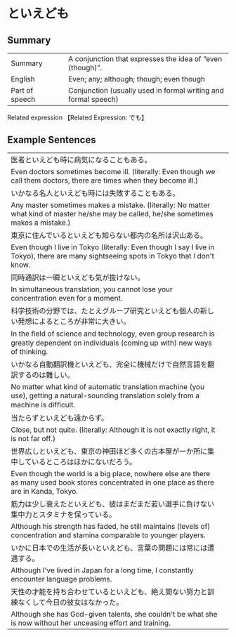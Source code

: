 # といえども

## Summary

<table><tr>   <td>Summary<td>   <td>A conjunction that expresses the idea of “even (though)”.</td><tr><tr>   <td>English<td>   <td>Even; any; although; though; even though</td><tr><tr>   <td>Part of speech<td>   <td>Conjunction (usually used in formal writing and formal speech)</td><tr></table><tr>   <td>Related expression<td>   <td>【Related Expression: でも】</td><tr></table></table>

## Example Sentences

<table><tr><td>医者といえども時に病気になることもある。<td><tr><tr><td>Even doctors sometimes become ill. (literally: Even though we call them doctors, there are times when they become ill.)<td><tr><tr><td>いかなる名人といえども時には失敗することもある。<td><tr><tr><td>Any master sometimes makes a mistake. (literally: No matter what kind of master he/she may be called, he/she sometimes makes a mistake.)<td><tr><tr><td>東京に住んでいるといえども知らない都内の名所は沢山ある。<td><tr><tr><td>Even though I live in Tokyo (literally: Even though I say I live in Tokyo), there are many sightseeing spots in Tokyo that I don't know.<td><tr><tr><td>同時通訳は一瞬といえども気が抜けない。<td><tr><tr><td>In simultaneous translation, you cannot lose your concentration even for a moment.<td><tr><tr><td>科学技術の分野では、たとえグループ研究といえども個人の新しい発想によるところが非常に大きい。<td><tr><tr><td>In the ﬁeld of science and technology, even group research is greatly dependent on individuals (coming up with) new ways of thinking.<td><tr><tr><td>いかなる自動翻訳機といえども、完全に機械だけで自然言語を翻訳するのは難しい。<td><tr><tr><td>No matter what kind of automatic translation machine (you use), getting a natural-sounding translation solely from a machine is difﬁcult.<td><tr><tr><td>当たらずといえども遠からず。<td><tr><tr><td>Close, but not quite. (literally: Although it is not exactly right, it is not far off.)<td><tr><tr><td>世界広しといえども、東京の神田ほど多くの古本屋が一か所に集中しているところはほかにないだろう。<td><tr><tr><td>Even though the world is a big place, nowhere else are there as many used book stores concentrated in one place as there are in Kanda, Tokyo.<td><tr><tr><td>筋力は少し衰えたといえども、彼はまだまだ若い選手に負けない集中力とスタミナを保っている。<td><tr><tr><td>Although his strength has faded, he still maintains (levels of) concentration and stamina comparable to younger players.<td><tr><tr><td>いかに日本での生活が長いといえども、言葉の問題には常には遭遇する。<td><tr><tr><td>Although I've lived in Japan for a long time, I constantly encounter language problems.<td><tr><tr><td>天性の才能を持ち合わせているといえども、絶え間ない努力と訓練なくして今日の彼女はなかった。<td><tr><tr><td>Although she has God-given talents, she couldn't be what she is now without her unceasing effort and training.<td><tr></table>

